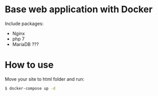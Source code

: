 # Base web application with Docker
Include packages:

  - Nginx
  - php 7
  - MariaDB ???

# How to use
Move your site to html folder and run:
```sh
$ docker-compose up -d
```
  

